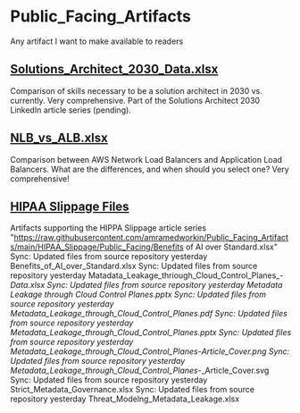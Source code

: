 # Public_Facing_Artifacts
Any artifact I want to make available to readers

## [Solutions_Architect_2030_Data.xlsx](https://raw.githubusercontent.com/amramedworkin/Public_Facing_Artifacts/main/AWS_Content/NLB_vs_ALB.xlsx)
Comparison of skills necessary to be a solution architect in 2030 vs. currently.  Very comprehensive.  Part of the Solutions Architect 2030 LinkedIn article series (pending).

## [NLB_vs_ALB.xlsx](https://raw.githubusercontent.com/amramedworkin/Public_Facing_Artifacts/main/AWS_Content/NLB_vs_ALB.xlsx)
Comparison between AWS Network Load Balancers and Application Load Balancers.  What are the differences, and when should you select one? Very comprehensive!

## [HIPAA Slippage Files](https://raw.githubusercontent.com/amramedworkin/Public_Facing_Artifacts/main/Hippa_Slippage)
Artifacts supporting the HIPPA Slippage article series
"https://raw.githubusercontent.com/amramedworkin/Public_Facing_Artifacts/main/HIPAA_Slippage/Public_Facing/Benefits of AI over Standard.xlsx"
Sync: Updated files from source repository
yesterday
Benefits_of_AI_over_Standard.xlsx
Sync: Updated files from source repository
yesterday
Matadata_Leakage_thriough_Cloud_Control_Planes_-_Data.xlsx
Sync: Updated files from source repository
yesterday
Metadata Leakage through Cloud Control Planes.pptx
Sync: Updated files from source repository
yesterday
Metadata_Leakage_through_Cloud_Control_Planes.pdf
Sync: Updated files from source repository
yesterday
Metadata_Leakage_through_Cloud_Control_Planes.pptx
Sync: Updated files from source repository
yesterday
Metadata_Leakage_through_Cloud_Control_Planes_-_Article_Cover.png
Sync: Updated files from source repository
yesterday
Metadata_Leakage_through_Cloud_Control_Planes_-_Article_Cover.svg
Sync: Updated files from source repository
yesterday
Strict_Metadata_Governance.xlsx
Sync: Updated files from source repository
yesterday
Threat_Modelng_Metadata_Leakage.xlsx
